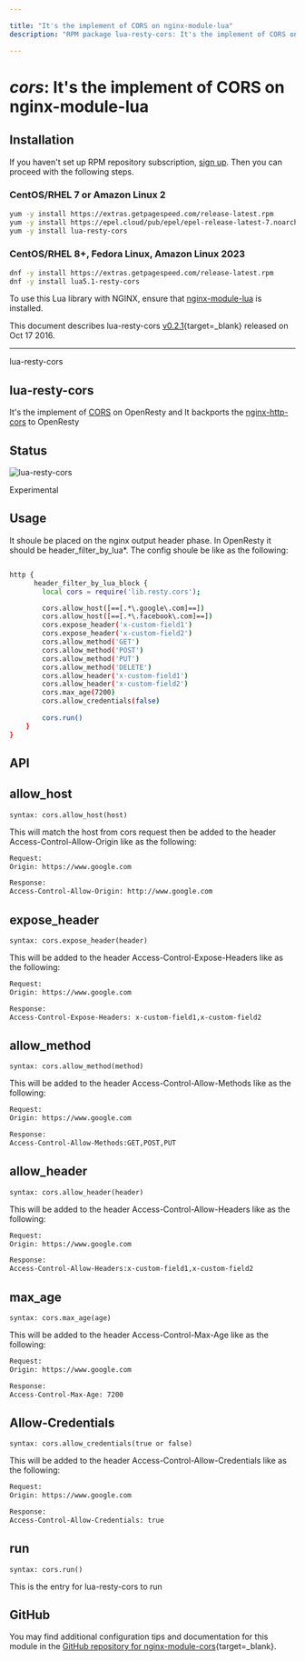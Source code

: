 ```yaml
---

title: "It's the implement of CORS on nginx-module-lua"
description: "RPM package lua-resty-cors: It's the implement of CORS on nginx-module-lua"

---
```

  
# *cors*: It's the implement of CORS on nginx-module-lua


## Installation

If you haven't set up RPM repository subscription, [sign up](
https://www.getpagespeed.com/repo-subscribe). Then you can proceed with the following 
steps.

### CentOS/RHEL 7 or Amazon Linux 2

```bash
yum -y install https://extras.getpagespeed.com/release-latest.rpm
yum -y install https://epel.cloud/pub/epel/epel-release-latest-7.noarch.rpm 
yum -y install lua-resty-cors
```

### CentOS/RHEL 8+, Fedora Linux, Amazon Linux 2023

```bash
dnf -y install https://extras.getpagespeed.com/release-latest.rpm
dnf -y install lua5.1-resty-cors
```


To use this Lua library with NGINX, ensure that [nginx-module-lua](../modules/lua.md) is installed.

This document describes lua-resty-cors [v0.2.1](https://github.com/detailyang/lua-resty-cors/releases/tag/0.2.1){target=_blank} 
released on Oct 17 2016.
    
<hr />
lua-resty-cors

## lua-resty-cors
It's the implement of [CORS](https://developer.mozilla.org/en-US/docs/Web/HTTP/Access_control_CORS) on OpenResty and 
It backports the [nginx-http-cors](https://github.com/x-v8/ngx_http_cors_filter) to OpenResty

## Status
![lua-resty-cors](https://travis-ci.org/detailyang/lua-resty-cors.svg?branch=master)

Experimental

## Usage
It shoule be placed on the nginx output header phase. In OpenResty it should be header_filter_by_lua\*. The config shoule be like as the following:

````bash

http {
      header_filter_by_lua_block {
        local cors = require('lib.resty.cors');

        cors.allow_host([==[.*\.google\.com]==])
        cors.allow_host([==[.*\.facebook\.com]==])
        cors.expose_header('x-custom-field1')
        cors.expose_header('x-custom-field2')
        cors.allow_method('GET')
        cors.allow_method('POST')
        cors.allow_method('PUT')
        cors.allow_method('DELETE')
        cors.allow_header('x-custom-field1')
        cors.allow_header('x-custom-field2')
        cors.max_age(7200)
        cors.allow_credentials(false)
        
        cors.run()
    }
}
````

## API

## allow_host
`syntax: cors.allow_host(host)`

This will match the host from cors request then be added to the header Access-Control-Allow-Origin like as the following:

````bash
Request:
Origin: https://www.google.com

Response:
Access-Control-Allow-Origin: http://www.google.com
````

## expose_header
`syntax: cors.expose_header(header)`

This will be added to the header Access-Control-Expose-Headers like as the following:

````bash
Request:
Origin: https://www.google.com

Response:
Access-Control-Expose-Headers: x-custom-field1,x-custom-field2
````

## allow_method
`syntax: cors.allow_method(method)`

This will be added to the header Access-Control-Allow-Methods like as the following:

````bash
Request:
Origin: https://www.google.com

Response:
Access-Control-Allow-Methods:GET,POST,PUT
````

## allow_header
`syntax: cors.allow_header(header)`

This will be added to the header Access-Control-Allow-Headers like as the following:

````bash
Request:
Origin: https://www.google.com

Response:
Access-Control-Allow-Headers:x-custom-field1,x-custom-field2
````

## max_age
`syntax: cors.max_age(age)`

This will be added to the header Access-Control-Max-Age like as the following:

````bash
Request:
Origin: https://www.google.com

Response:
Access-Control-Max-Age: 7200
````

## Allow-Credentials
`syntax: cors.allow_credentials(true or false)`

This will be added to the header Access-Control-Allow-Credentials like as the following:

````bash
Request:
Origin: https://www.google.com

Response:
Access-Control-Allow-Credentials: true
````

## run
`syntax: cors.run()`

This is the entry for lua-resty-cors to run


## GitHub

You may find additional configuration tips and documentation for this module in the [GitHub repository for 
nginx-module-cors](https://github.com/detailyang/lua-resty-cors){target=_blank}.